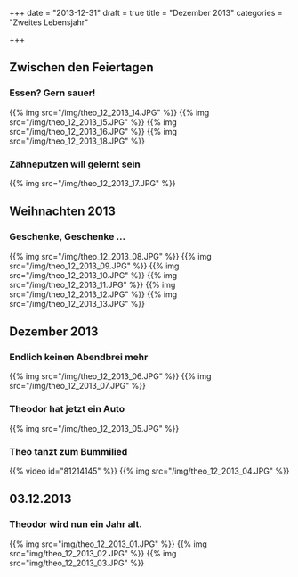 +++
date = "2013-12-31"
draft = true
title = "Dezember 2013"
categories = "Zweites Lebensjahr"

+++
## Zwischen den Feiertagen
### Essen? Gern sauer!
{{% img src="/img/theo_12_2013_14.JPG" %}} 
{{% img src="/img/theo_12_2013_15.JPG" %}}
{{% img src="/img/theo_12_2013_16.JPG" %}} 
{{% img src="/img/theo_12_2013_18.JPG" %}} 
### Zähneputzen will gelernt sein
{{% img src="/img/theo_12_2013_17.JPG" %}} 
## Weihnachten 2013
### Geschenke, Geschenke ...
{{% img src="/img/theo_12_2013_08.JPG" %}} 
{{% img src="/img/theo_12_2013_09.JPG" %}} 
{{% img src="/img/theo_12_2013_10.JPG" %}} 
{{% img src="/img/theo_12_2013_11.JPG" %}} 
{{% img src="/img/theo_12_2013_12.JPG" %}} 
{{% img src="/img/theo_12_2013_13.JPG" %}} 
## Dezember 2013
### Endlich keinen Abendbrei mehr
{{% img src="/img/theo_12_2013_06.JPG" %}}
{{% img src="/img/theo_12_2013_07.JPG" %}}
### Theodor hat jetzt ein Auto 
{{% img src="/img/theo_12_2013_05.JPG" %}}
### Theo tanzt zum Bummilied
{{% video id="81214145" %}}
{{% img src="/img/theo_12_2013_04.JPG" %}}
## 03.12.2013
### Theodor wird nun ein Jahr alt.
{{% img src="img/theo_12_2013_01.JPG" %}}
{{% img src="img/theo_12_2013_02.JPG" %}}
{{% img src="img/theo_12_2013_03.JPG" %}}
